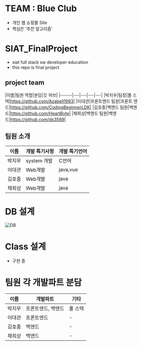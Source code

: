 # TEAM : Blue Club
- 개인 웹 쇼핑몰 Site
- 핵심은 '추천 알고리즘'

# SIAT_FinalProject
- siat full stack sw developer education
- this repo is final project 

## project team
|이름|팀원 역할|분담|깃 허브|
|------|---|---|---|---|
|박지우|팀장|풀 스택|https://github.com/Azabell1993|
|이대관|프론트엔드 팀원|프론트 엔드|https://github.com/CodingBeginnerLDK|
|김호중|백엔드 팀원|백엔드|https://github.com/HeartByte|
|채희상|백엔드 팀원|백엔드|https://github.com/ds3569|
## 팀원 소개
|이름|개발 특기사항|개발 특기언어|
|------|---|---|
|박지우|system 개발|C언어|
|이대관|Web개발|java,vue|
|김호중|Web개발|java|
|채희상|Web개발|java|

# DB 설계
![DB](https://user-images.githubusercontent.com/75885992/177923822-d4089267-5d6e-4448-8d25-7dd9e84974c9.png)

# Class 설계
- 구현 중

# 팀원 각 개발파트 분담
|이름|개발파트|기타|
|------|---|---|
|박지우|프론트엔드, 백엔드|풀 스택|
|이대관|프론트엔드|-|
|김호중|백엔드|-|
|채희상|백엔드|-|
